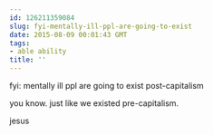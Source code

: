 ```yaml
---
id: 126211359084
slug: fyi-mentally-ill-ppl-are-going-to-exist
date: 2015-08-09 00:01:43 GMT
tags:
- able ability
title: ''
---
```

<p>fyi: mentally ill ppl are going to exist post-capitalism</p><p>you know. just like we existed pre-capitalism.</p><p>jesus</p>